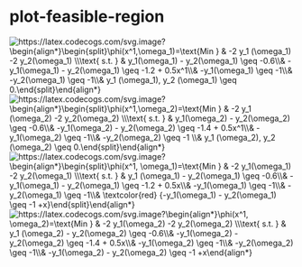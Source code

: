 # plot-feasible-region

<img src="https://latex.codecogs.com/svg.image?\begin{align*}\begin{split}\phi(x^1,\omega_1)=\text{Min&space;}&space;&&space;-2&space;y_1&space;(\omega_1)&space;-2&space;y_2(\omega_1)&space;\\\text{&space;s.t.&space;}&space;&&space;y_1(\omega_1)&space;-&space;y_2(\omega_1)&space;\geq&space;-0.6\\&&space;&space;-y_1(\omega_1)&space;-&space;y_2(\omega_1)&space;\geq&space;-1.2&space;&plus;&space;0.5x^1\\&&space;&space;-y_1(\omega_1)&space;\geq&space;-1\\&&space;&space;-y_2(\omega_1)&space;\geq&space;-1\\&&space;y_1&space;(\omega_1),&space;y_2&space;(\omega_1)&space;\geq&space;0.\end{split}\end{align*}" title="https://latex.codecogs.com/svg.image?\begin{align*}\begin{split}\phi(x^1,\omega_1)=\text{Min } & -2 y_1 (\omega_1) -2 y_2(\omega_1) \\\text{ s.t. } & y_1(\omega_1) - y_2(\omega_1) \geq -0.6\\& -y_1(\omega_1) - y_2(\omega_1) \geq -1.2 + 0.5x^1\\& -y_1(\omega_1) \geq -1\\& -y_2(\omega_1) \geq -1\\& y_1 (\omega_1), y_2 (\omega_1) \geq 0.\end{split}\end{align*}" />


<img src="https://latex.codecogs.com/svg.image?\begin{align*}\begin{split}\phi(x^1,\omega_2)=\text{Min&space;}&space;&&space;-2&space;y_1&space;(\omega_2)&space;-2&space;y_2(\omega_2)&space;\\\text{&space;s.t.&space;}&space;&&space;y_1(\omega_2)&space;-&space;y_2(\omega_2)&space;\geq&space;-0.6\\&&space;&space;-y_1(\omega_2)&space;-&space;y_2(\omega_2)&space;\geq&space;-1.4&space;&plus;&space;0.5x^1\\&&space;&space;-y_1(\omega_2)&space;\geq&space;-1\\&&space;&space;-y_2(\omega_2)&space;\geq&space;-1&space;\\&&space;y_1&space;(\omega_2),&space;y_2&space;(\omega_2)&space;\geq&space;0.\end{split}\end{align*}" title="https://latex.codecogs.com/svg.image?\begin{align*}\begin{split}\phi(x^1,\omega_2)=\text{Min } & -2 y_1 (\omega_2) -2 y_2(\omega_2) \\\text{ s.t. } & y_1(\omega_2) - y_2(\omega_2) \geq -0.6\\& -y_1(\omega_2) - y_2(\omega_2) \geq -1.4 + 0.5x^1\\& -y_1(\omega_2) \geq -1\\& -y_2(\omega_2) \geq -1 \\& y_1 (\omega_2), y_2 (\omega_2) \geq 0.\end{split}\end{align*}" />



<img src="https://latex.codecogs.com/svg.image?\begin{align*}\begin{split}\phi(x^1,&space;\omega_1)=\text{Min&space;}&space;&&space;-2&space;y_1(\omega_1)&space;-2&space;y_2(\omega_1)&space;\\\text{&space;s.t.&space;}&space;&&space;y_1&space;(\omega_1)&space;-&space;y_2(\omega_1)&space;\geq&space;-0.6\\&&space;&space;-y_1(\omega_1)&space;-&space;y_2(\omega_1)&space;\geq&space;-1.2&space;&plus;&space;0.5x\\&&space;&space;-y_1(\omega_1)&space;\geq&space;-1\\&&space;&space;-y_2(\omega_1)&space;\geq&space;-1\\&&space;&space;-y_1(\omega_1)&space;-&space;y_2(\omega_1)&space;\geq&space;-1&space;&plus;x\end{split}\end{align*}" title="https://latex.codecogs.com/svg.image?\begin{align*}\begin{split}\phi(x^1, \omega_1)=\text{Min } & -2 y_1(\omega_1) -2 y_2(\omega_1) \\\text{ s.t. } & y_1 (\omega_1) - y_2(\omega_1) \geq -0.6\\& -y_1(\omega_1) - y_2(\omega_1) \geq -1.2 + 0.5x\\& -y_1(\omega_1) \geq -1\\& -y_2(\omega_1) \geq -1\\& \textcolor{red} {-y_1(\omega_1) - y_2(\omega_1) \geq -1 +x}\end{split}\end{align*}" />



<img src="https://latex.codecogs.com/svg.image?\begin{align*}\phi(x^1,&space;\omega_2)=\text{Min&space;}&space;&&space;-2&space;y_1(\omega_2)&space;-2&space;y_2(\omega_2)&space;\\\text{&space;s.t.&space;}&space;&&space;y_1&space;(\omega_2)&space;-&space;y_2(\omega_2)&space;\geq&space;-0.6\\&&space;&space;-y_1(\omega_2)&space;-&space;y_2(\omega_2)&space;\geq&space;-1.4&space;&plus;&space;0.5x\\&&space;&space;-y_1(\omega_2)&space;\geq&space;-1\\&&space;&space;-y_2(\omega_2)&space;\geq&space;-1\\&&space;&space;-y_1(\omega_2)&space;-&space;y_2(\omega_2)&space;\geq&space;-1&space;&plus;x\end{align*}" title="https://latex.codecogs.com/svg.image?\begin{align*}\phi(x^1, \omega_2)=\text{Min } & -2 y_1(\omega_2) -2 y_2(\omega_2) \\\text{ s.t. } & y_1 (\omega_2) - y_2(\omega_2) \geq -0.6\\& -y_1(\omega_2) - y_2(\omega_2) \geq -1.4 + 0.5x\\& -y_1(\omega_2) \geq -1\\& -y_2(\omega_2) \geq -1\\& -y_1(\omega_2) - y_2(\omega_2) \geq -1 +x\end{align*}" />


